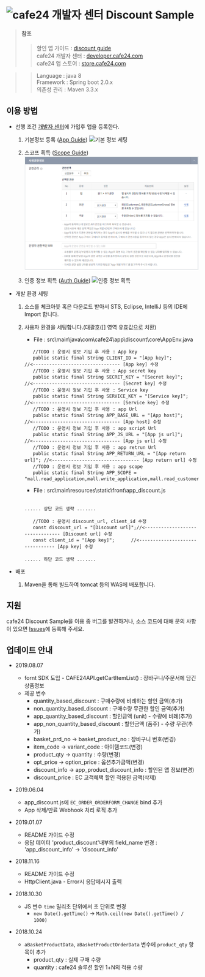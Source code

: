 ![cafe24 개발자 센터](image/cafe24_developers.png) Discount Sample
==============================

> #### 참조
>> 할인 앱 가이드 :  [discount guide](https://developer.cafe24.com/guide/front/develop?guide_no=164)\
>> cafe24 개발자 센터 : [developer.cafe24.com](https://developer.cafe24.com/)\
>> cafe24 앱 스토어 : [store.cafe24.com](https://store.cafe24.com/)

> 
>> Language : java 8 \
>> Framework : Spring boot 2.0.x \
>> 의존성 관리 : Maven 3.3.x

## 이용 방법
* 선행 조건 [개발자 센터](https://developer.cafe24.com/)에 가입후 앱을 등록한다.
    1. 기본정보 등록 ([App Guide](https://developer.cafe24.com/guide/front/intro?guide_no=47))
        ![기본 정보 세팅](image/app_dicount_set_info.PNG)
    
    2. 스코프 획득 ([Scope Guide](https://developer.cafe24.com/guide/front/develop?guide_no=58))
        ![스코프 획득](image/app_dicount_scope.PNG)
        
    3. 인증 정보 획득 ([Auth Guide](https://developer.cafe24.com/guide/front/develop?guide_no=74))
        ![인증 정보 획득](image/app_dicount_auth_info.PNG)

* 개발 환경 세팅
    1. 소스를 체크아웃 혹은 다운로드 받아서 STS, Eclipse, IntelliJ 등의 IDE에 Import 합니다.   

    2. 사용자 환경을 세팅합니다.(대괄호([] 영역 유효값으로 치환)
        * File : src\main\java\com\cafe24\app\discount\core\AppEnv.java
        ``` 
           //TODO : 운영시 정보 기입 후 사용 : App key
           public static final String CLIENT_ID = "[App key]";             //<-------------------------------- [App key] 수정
           //TODO : 운영시 정보 기입 후 사용 : App secret key
           public static final String SECRET_KEY = "[Secret key]";          //<-------------------------------- [Secret key] 수정
           //TODO : 운영시 정보 기입 후 사용 : Service key
           public static final String SERVICE_KEY = "[Service key]";       //<-------------------------------- [Service key] 수정
           //TODO : 운영시 정보 기입 후 사용 : app Url
           public static final String APP_BASE_URL = "[App host]";         //<-------------------------------- [App host] 수정
           //TODO : 운영시 정보 기입 후 사용 : app script Url
           public static final String APP_JS_URL = "[App js url]";         //<-------------------------------- [App js url] 수정
           //TODO : 운영시 정보 기입 후 사용 : app retrun Url
           public static final String APP_RETURN_URL = "[App return url]"; //<-------------------------------- [App return url] 수정
           //TODO : 운영시 정보 기입 후 사용 : app scope
           public static final String APP_SCOPE = "mall.read_application,mall.write_application,mall.read_customer,mall.read_order";
        ```
       * File : src\main\resources\static\front\app_discount.js
        ``` 
        
        ...... 상단 코드 생략 .......
        
           //TODO : 운영시 discount_url, client_id 수정
           const discount_url = "[Discount url]";//<-------------------------------- [Discount url] 수정
           const client_id = "[App key]";      //<-------------------------------- [App key] 수정

        ...... 하단 코드 생략 .......

        ```


* 배포
     1. Maven을 통해 빌드하여 tomcat 등의 WAS에 배포합니다. 
     
## 지원

cafe24 Discount Sample을 이용 중 버그를 발견하거나, 소스 코드에 대해 문의 사항이 있으면 [Issues](https://github.com/cafe24-app/app_discount_sample/issues)에 등록해 주세요.

## 업데이트 안내
* 2019.08.07
    * fornt SDK 도입 - CAFE24API.getCartItemList() : 장바구니/주문서에 담긴 상품정보
    * 제공 변수
        * quantity_based_discount : 구매수량에 비례하는 할인 금액(추가)	
        * non_quantity_based_discount : 구매수량 무관한 할인 금액(추가)
        * app_quantity_based_discount : 할인금액 (unit) - 수량에 비례(추가)
        * app_non_quantity_based_discount : 할인금액 (품주) - 수량 무관(추가)
        * basket_prd_no -> basket_product_no : 장바구니 번호(변경)
        * item_code -> variant_code : 아이템코드(변경)
        * product_qty -> quantity : 수량(변경)
        * opt_price -> option_price : 옵션추가금액(변경)
        * discount_info -> app_product_discount_info : 할인된 앱 정보(변경)
        * discount_price : EC 고객혜택 할인 적용된 금액(삭제)

                
* 2019.06.04
    * app_discount.js에 ```EC_ORDER_ORDERFORM_CHANGE``` bind 추가
    * App 삭제/만료 Webhook 처리 로직 추가
     
* 2019.01.07 
    * README 가이드 수정 
    * 응답 데이터 'product_discount'내부의 field_name 변경 : 'app_discount_info' -> 'discount_info'

* 2018.11.16 
    * README 가이드 수정 
    * HttpClient.java - Error시 응답메시지 출력
    
* 2018.10.30 
    * JS 변수 `time` 밀리초 단위에서 초 단위로 변경
        * `new Date().getTime()` -> `Math.ceil(new Date().getTime() / 1000)`
        
* 2018.10.24
    * `aBasketProductData`, `aBasketProductOrderData` 변수에 `product_qty` 항목이 추가
        * product_qty : 실제 구매 수량
        * quantity : cafe24 솔루션 할인 1+N의 적용 수량
        
